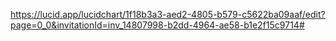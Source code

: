 https://lucid.app/lucidchart/1f18b3a3-aed2-4805-b579-c5622ba09aaf/edit?page=0_0&invitationId=inv_14807998-b2dd-4964-ae58-b1e2f15c9714#
